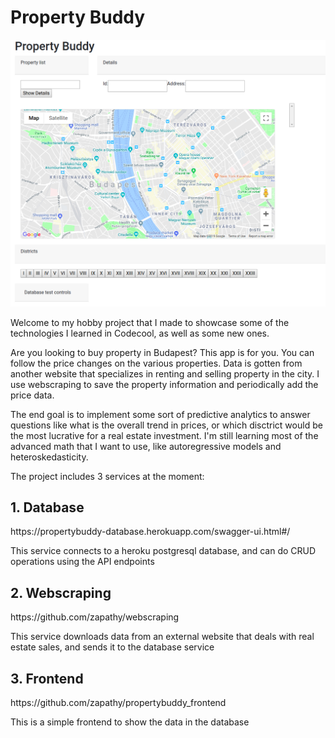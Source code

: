 # Property Buddy

[![alt text][image]][hyperlink]

[hyperlink]:https://propertybuddy-frontend.herokuapp.com/
[image]:frontend-screenshot.png?raw=true (click here)


Welcome to my hobby project that I made to showcase some of the technologies I learned in Codecool, as well as some new ones.

Are you looking to buy property in Budapest? This app is for you. You can follow the price changes on the various properties. Data is gotten from another website that specializes in renting and selling property in the city. I use webscraping to save the property information and periodically add the price data.

The end goal is to implement some sort of predictive analytics to answer questions like what is the overall trend in prices, or which disctrict would be the most lucrative for a real estate investment. I'm still learning most of the advanced math that I want to use, like autoregressive models and heteroskedasticity.

The project includes 3 services at the moment:
<h2>1. Database</h2>
  https://propertybuddy-database.herokuapp.com/swagger-ui.html#/

  This service connects to a heroku postgresql database, and can do CRUD operations using the API endpoints

<h2>2. Webscraping</h2>
  https://github.com/zapathy/webscraping

  This service downloads data from an external website that deals with real estate sales, and sends it to the database service

<h2>3. Frontend</h2>
  https://github.com/zapathy/propertybuddy_frontend

  This is a simple frontend to show the data in the database
